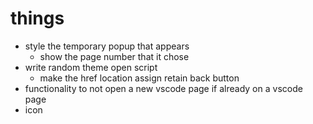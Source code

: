 # things
- style the temporary popup that appears
    - show the page number that it chose
- write random theme open script
    - make the href location assign retain back button
- functionality to not open a new vscode page if already on a vscode page
- icon